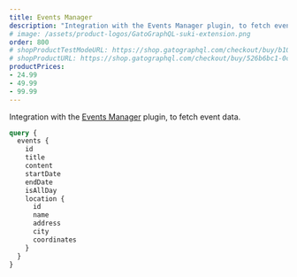 ```yaml
---
title: Events Manager
description: "Integration with the Events Manager plugin, to fetch event data."
# image: /assets/product-logos/GatoGraphQL-suki-extension.png
order: 800
# shopProductTestModeURL: https://shop.gatographql.com/checkout/buy/b103557f-48eb-4017-8b9c-4460493e8a20
# shopProductURL: https://shop.gatographql.com/checkout/buy/526b6bc1-0c17-479a-a7b6-285ed20eb148
productPrices:
- 24.99
- 49.99
- 99.99
---
```


Integration with the <a href="https://wordpress.org/plugins/events-manager/" target="_blank">Events Manager</a> plugin, to fetch event data.

```graphql
query {
  events {
    id
    title
    content
    startDate
    endDate
    isAllDay
    location {
      id
      name
      address
      city
      coordinates
    }
  }
}
```

<!-- ## Bundles including extension

- [“All in One Toolbox for WordPress” Bundle](../../bundles/all-in-one-toolbox-for-wordpress) -->

